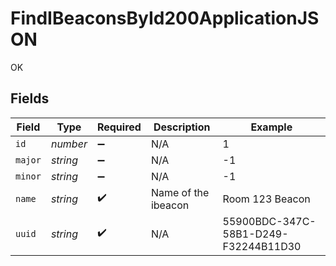 # FindIBeaconsById200ApplicationJSON

OK


## Fields

| Field                                | Type                                 | Required                             | Description                          | Example                              |
| ------------------------------------ | ------------------------------------ | ------------------------------------ | ------------------------------------ | ------------------------------------ |
| `id`                                 | *number*                             | :heavy_minus_sign:                   | N/A                                  | 1                                    |
| `major`                              | *string*                             | :heavy_minus_sign:                   | N/A                                  | -1                                   |
| `minor`                              | *string*                             | :heavy_minus_sign:                   | N/A                                  | -1                                   |
| `name`                               | *string*                             | :heavy_check_mark:                   | Name of the ibeacon                  | Room 123 Beacon                      |
| `uuid`                               | *string*                             | :heavy_check_mark:                   | N/A                                  | 55900BDC-347C-58B1-D249-F32244B11D30 |